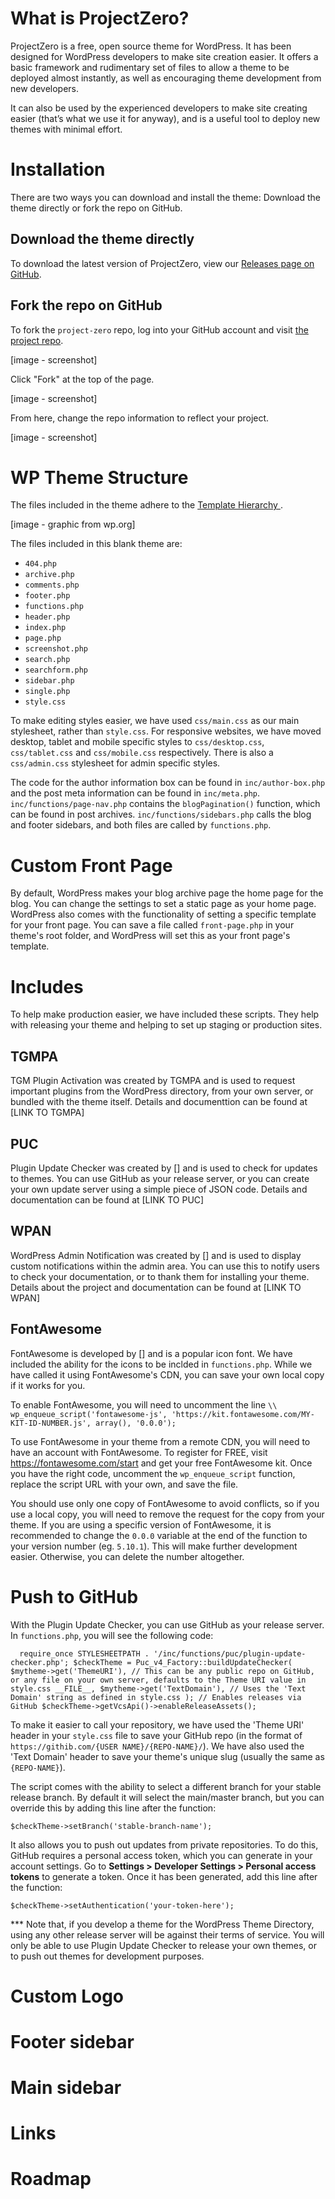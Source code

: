 # What is ProjectZero?
ProjectZero is a free, open source theme for WordPress.  It has been designed for WordPress developers to make site creation easier.  It offers a basic framework and rudimentary set of files to allow a theme to be deployed almost instantly, as well as encouraging theme development from new developers.

It can also be used by the experienced developers to make site creating easier (that’s what we use it for anyway), and is a useful tool to deploy new themes with minimal effort.

# Installation
There are two ways you can download and install the theme: Download the theme directly or fork the repo on GitHub.

## Download the theme directly
To download the latest version of ProjectZero, view our <a href="https://github.com/cocodedesigns/project-zero/releases/latest/" target="_blank" rel="nofollow">Releases page on GitHub</a>.

## Fork the repo on GitHub
To fork the `project-zero` repo, log into your GitHub account and visit <a href="https://gitub.com/cocodedesigns/project-zero/">the project repo</a>.

[image - screenshot]

Click "Fork" at the top of the page.

[image - screenshot]

From here, change the repo information to reflect your project.

[image - screenshot]

# WP Theme Structure
The files included in the theme adhere to the <a href="https://developer.wordpress.org/themes/basics/template-hierarchy/" target="_blank" rel="nofollow">Template Hierarchy <span class="icon icon-popup"></span></a>.

[image - graphic from wp.org]

The files included in this blank theme are:

* `404.php`
* `archive.php`
* `comments.php`
* `footer.php`
* `functions.php`
* `header.php`
* `index.php`
* `page.php`
* `screenshot.php`
* `search.php`
* `searchform.php`
* `sidebar.php`
* `single.php`
* `style.css`

To make editing styles easier, we have used `css/main.css` as our main stylesheet, rather than `style.css`.  For responsive websites, we have moved desktop, tablet and mobile specific styles to `css/desktop.css`, `css/tablet.css` and `css/mobile.css` respectively.  There is also a `css/admin.css` stylesheet for admin specific styles.

The code for the author information box can be found in `inc/author-box.php` and the post meta information can be found in `inc/meta.php`.  `inc/functions/page-nav.php` contains the `blogPagination()` function, which can be found in post archives.  `inc/functions/sidebars.php` calls the blog and footer sidebars, and both files are called by `functions.php`.

# Custom Front Page

By default, WordPress makes your blog archive page the home page for the blog.  You can change the settings to set a static page as your home page.  WordPress also comes with the functionality of setting a specific template for your front page.  You can save a file called `front-page.php` in your theme's root folder, and WordPress will set this as your front page's template.

# Includes
To help make production easier, we have included these scripts.  They help with releasing your theme and helping to set up staging or production sites.

## TGMPA
TGM Plugin Activation was created by TGMPA and is used to request important plugins from the WordPress directory, from your own server, or bundled with the theme itself.  Details and documenttion can be found at [LINK TO TGMPA]

## PUC
Plugin Update Checker was created by [] and is used to check for updates to themes.  You can use GitHub as your release server, or you can create your own update server using a simple piece of JSON code.  Details and documentation can be found at [LINK TO PUC]

## WPAN
WordPress Admin Notification was created by [] and is used to display custom notifications within the admin area.  You can use this to notify users to check your documentation, or to thank them for installing your theme.  Details about the project and documentation can be found at [LINK TO WPAN]

## FontAwesome
FontAwesome is developed by [] and is a popular icon font.  We have included the ability for the icons to be inclded in `functions.php`. While we have called it using FontAwesome's CDN, you can save your own local copy if it works for you.

To enable FontAwesome, you will need to uncomment the line
`\\ wp_enqueue_script('fontawesome-js', 'https://kit.fontawesome.com/MY-KIT-ID-NUMBER.js', array(), '0.0.0');`

To use FontAwesome in your theme from a remote CDN, you will need to have an account with FontAwesome.  To register for FREE, visit https://fontawesome.com/start and get your free FontAwesome kit.  Once you have the right code, uncomment the `wp_enqueue_script` function, replace the script URL with your own, and save the file.

You should use only one copy of FontAwesome to avoid conflicts, so if you use a local copy, you will need to remove the request for the copy from your theme.  If you are using a specific version of FontAwesome, it is recommended to change the `0.0.0` variable at the end of the function to your version number (eg. `5.10.1`).  This will make further development easier.  Otherwise, you can delete the number altogether.

# Push to GitHub
With the Plugin Update Checker, you can use GitHub as your release server.  In `functions.php`, you will see the following code:

`  require_once STYLESHEETPATH . '/inc/functions/puc/plugin-update-checker.php';
  $checkTheme = Puc_v4_Factory::buildUpdateChecker(
	  $mytheme->get('ThemeURI'), // This can be any public repo on GitHub, or any file on your own server, defaults to the Theme URI value in style.css
    __FILE__,
    $mytheme->get('TextDomain'), // Uses the 'Text Domain' string as defined in style.css
  );
  // Enables releases via GitHub
  $checkTheme->getVcsApi()->enableReleaseAssets();`

To make it easier to call your repository, we have used the 'Theme URI' header in your `style.css` file to save your GitHub repo (in the format of `https://githib.com/{USER NAME}/{REPO-NAME}/`).  We have also used the 'Text Domain' header to save your theme's unique slug (usually the same as `{REPO-NAME}`).

The script comes with the ability to select a different branch for your stable release branch.  By default it will select the main/master branch, but you can override this by adding this line after the function:

`$checkTheme->setBranch('stable-branch-name');`

It also allows you to push out updates from private repositories.  To do this, GitHub requires a personal access token, which you can generate in your account settings.  Go to <strong>Settings &gt; Developer Settings &gt; Personal access tokens</strong> to generate a token.  Once it has been generated, add this line after the function:

`$checkTheme->setAuthentication('your-token-here');`

*** Note that, if you develop a theme for the WordPress Theme Directory, using any other release server will be against their terms of service.  You will only be able to use Plugin Update Checker to release your own themes, or to push out themes for development purposes.

# Custom Logo
# Footer sidebar
# Main sidebar
# Links
# Roadmap